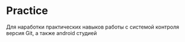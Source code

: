 # Practice
Для наработки практических навыков работы с системой контроля версия Git, а также android студией
